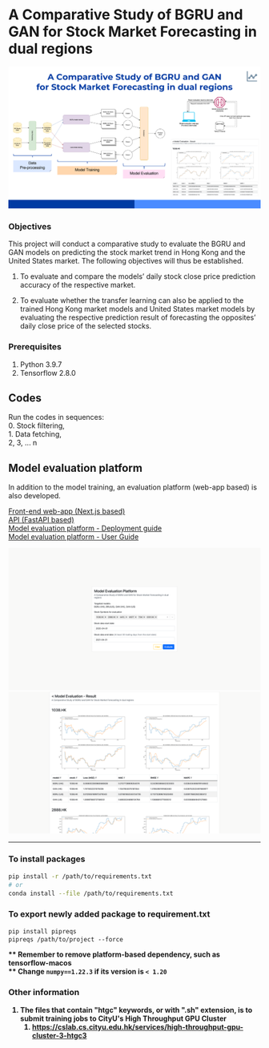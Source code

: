 # A Comparative Study of BGRU and GAN for Stock Market Forecasting in dual regions
![Project Screenshot - A Comparative Study of BGRU and GAN for Stock Market Forecasting in dual regions](diagrams/project%20screenshot.png)

### Objectives
This project will conduct a comparative study to evaluate the BGRU and GAN models on predicting the stock market trend in Hong Kong and the United States market. The following objectives will thus be established. 

1. To evaluate and compare the models’ daily stock close price prediction accuracy of the respective market. 

2. To evaluate whether the transfer learning can also be applied to the trained Hong Kong market models and United States market models by evaluating the respective prediction result of forecasting the opposites’ daily close price of the selected stocks. 

### Prerequisites
1. Python 3.9.7
2. Tensorflow 2.8.0

## Codes
Run the codes in sequences: 
<br>0. Stock filtering, 
<br>1. Data fetching, 
<br>2, 3, ... n

## Model evaluation platform
In addition to the model training, an evaluation platform (web-app based) is also developed. 

[Front-end web-app (Next.js based)](model_evaluation_platform/web-app)
<br/>
[API (FastAPI based)](model_evaluation_platform/api)
<br/>
[Model evaluation platform - Deployment guide](model_evaluation_platform/README.md#deployment-guide-of-the-model-evaluation-platform)
<br/>
[Model evaluation platform - User Guide](model_evaluation_platform/USER_GUIDE.md)

![Model Evaluation Platform Frontend - Input Form](diagrams/Model%20Evaluation%20Platform%20Frontend%20-%20Input%20form.png)
![Model Evaluation Platform Frontend - Result Page](diagrams/Model%20Evaluation%20Platform%20Frontend%20-%20Result%20page.png)

<hr/>

### To install packages
```bash
pip install -r /path/to/requirements.txt
# or
conda install --file /path/to/requirements.txt
```
### To export newly added package to requirement.txt
```console
pip install pipreqs
pipreqs /path/to/project --force
```
<b>** Remember to remove platform-based dependency, such as tensorflow-macos</b>
<br/>
<b>** Change `numpy==1.22.3` if its version is `< 1.20`<b>

### Other information
1. The files that contain "htgc" keywords, or with ".sh" extension, is to submit training jobs to CityU's High Throughput GPU Cluster 
   1. https://cslab.cs.cityu.edu.hk/services/high-throughput-gpu-cluster-3-htgc3

